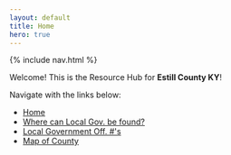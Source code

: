 ```yaml
---
layout: default
title: Home
hero: true
---
```


{% include nav.html %}

Welcome! This is the Resource Hub for **Estill County KY**!

Navigate with the links below:

- [Home](/Estill-County-Resource-Hub/about/)
- [Where can Local Gov. be found?](/Estill-County-Resource-Hub/kb/)
- [Local Government Off. #'s](/Estill-County-Resource-Hub/logs/)
- [Map of County](/Estill-County-Resource-Hub/net/)
